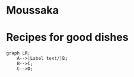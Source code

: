 # Moussaka

# Recipes for good dishes

```mermaid
graph LR;
    A-->|Label text/|B;
    B-->C;
    C-->D;
```
